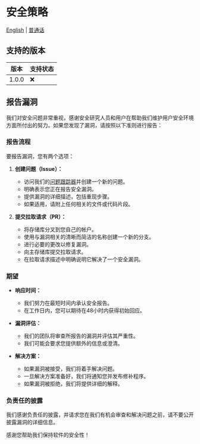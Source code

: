 # 安全策略

[English](/SECURITY.md) | [普通话](/SECURITY.cn.md)

## 支持的版本

| 版本   | 支持状态           |
| ------- | ------------------ |
| 1.0.0   | :x:                |

## 报告漏洞

我们对安全问题非常重视，感谢安全研究人员和用户在帮助我们维护用户安全环境方面所付出的努力。如果您发现了漏洞，请按照以下准则进行报告：

### 报告流程

要报告漏洞，您有两个选项：

1. **创建问题（Issue）：**
   - 访问我们的[问题跟踪器](https://github.com/recon-raccoon/framework/issues)并创建一个新的问题。
   - 明确表示您正在报告安全漏洞。
   - 提供漏洞的详细描述，包括重现步骤。
   - 如果适用，请附上任何相关的文件或代码片段。

2. **提交拉取请求（PR）：**
   - 将存储库分叉到您自己的帐户。
   - 使用与漏洞相关的清晰而简洁的名称创建一个新的分支。
   - 进行必要的更改以修复漏洞。
   - 向主存储库提交拉取请求。
   - 在拉取请求描述中明确说明它解决了一个安全漏洞。

### 期望

- **响应时间：**
  - 我们努力在最短时间内承认安全报告。
  - 在工作日内，您可以期待在48小时内获得初始回应。

- **漏洞评估：**
  - 我们的团队将审查所报告的漏洞并评估其严重性。
  - 我们可能会要求您提供额外的信息或澄清。

- **解决方案：**
  - 如果漏洞被接受，我们将着手解决问题。
  - 一旦解决方案准备好，我们将通知您并发布修补程序。
  - 如果漏洞被拒绝，我们将提供详细的解释。

### 负责任的披露

我们感谢负责任的披露，并请求您在我们有机会审查和解决问题之前，请不要公开披露漏洞的详细信息。

感谢您帮助我们保持软件的安全性！

